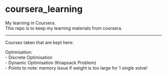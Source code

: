 # coursera_learning  

My learning in Coursera.  
This repo is to keep my learning materials from coursera.  

-----------------------------------------
Courses taken that are kept here:  

Optimisation:  
    - Discrete Optimisation       
        - Dynamic Optimisation (Knapsack Problem)   
            - Points to note: memory issue if weight is too large for 1 single solve!   
